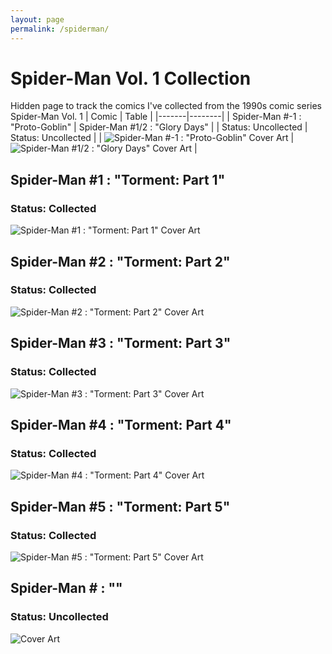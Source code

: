 ```yaml
---
layout: page
permalink: /spiderman/
---
```

# Spider-Man Vol. 1 Collection
Hidden page to track the comics I've collected from the 1990s comic series Spider-Man Vol. 1
| Comic | Table |
|-------|--------|
| Spider-Man #-1 : "Proto-Goblin" | Spider-Man #1/2 : "Glory Days" | 
| Status: Uncollected | Status: Uncollected | 
| ![Spider-Man #-1 : "Proto-Goblin" Cover Art](/assets/img/spiderman/Spider-Man_Vol_1_-1.webp) | ![Spider-Man #1/2 : "Glory Days" Cover Art](/assets/img/spiderman/Spider-Man_Vol_1_half.webp) |


## Spider-Man #1 : "Torment: Part 1"
### Status: Collected
![Spider-Man #1 : "Torment: Part 1" Cover Art](/assets/img/spiderman/Spider-Man_Vol_1_1.webp)

## Spider-Man #2 : "Torment: Part 2"
### Status: Collected
![Spider-Man #2 : "Torment: Part 2" Cover Art](/assets/img/spiderman/Spider-Man_Vol_1_2.webp)

## Spider-Man #3 : "Torment: Part 3"
### Status: Collected
![Spider-Man #3 : "Torment: Part 3" Cover Art](/assets/img/spiderman/Spider-Man_Vol_1_3.webp)

## Spider-Man #4 : "Torment: Part 4"
### Status: Collected
![Spider-Man #4 : "Torment: Part 4" Cover Art](/assets/img/spiderman/Spider-Man_Vol_1_4.webp)

## Spider-Man #5 : "Torment: Part 5"
### Status: Collected
![Spider-Man #5 : "Torment: Part 5" Cover Art](/assets/img/spiderman/Spider-Man_Vol_1_5.webp)

## Spider-Man # : ""
### Status: Uncollected
![ Cover Art](/assets/img/spiderman/Spider-Man_Vol_1_1.webp)
